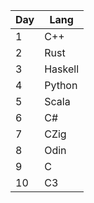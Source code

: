 |Day|Lang|
|---|---|
| 1 | C++ |
| 2 | Rust |
| 3 | Haskell |
| 4 | Python |
| 5 | Scala |
| 6 | C# |
| 7 | CZig |
| 8 | Odin |
| 9 | C |
| 10 | C3 |
